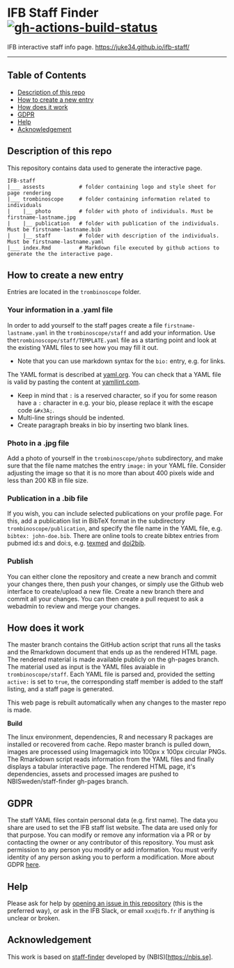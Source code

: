 # IFB Staff Finder [![gh-actions-build-status](https://github.com/Juke34/ifb-staff/workflows/build/badge.svg)](https://github.com/Juke34/ifb-staff/actions?workflow=build)

IFB interactive staff info page. https://juke34.github.io/ifb-staff/

---------------------------
## Table of Contents

   * [Description of this repo](#description-of-this-repo)
   * [How to create a new entry](#how-to-create-a-new-entry)
   * [How does it work](#how-does-it-work)
   * [GDPR](#gdpr)
   * [Help](#help)
   * [Acknowledgement](#acknowledgement)


## Description of this repo

This repository contains data used to generate the interactive page.  

```
IFB-staff
|___ assests           # folder containing logo and style sheet for page rendering
|___ trombinoscope     # folder containing information related to individuals
|    |__ photo         # folder with photo of individuals. Must be firstname-lastname.jpg 
|    |__ publication   # folder with publication of the individuals. Must be firstname-lastname.bib
|    |__ staff         # folder with description of the individuals. Must be firstname-lastname.yaml
|___ index.Rmd         # Markdown file executed by github actions to generate the the interactive page.  
```

## How to create a new entry

Entries are located in the `trombinoscope` folder.  

### Your information in a .yaml file

In order to add yourself to the staff pages create a file
`firstname-lastname.yaml` in the `trombinoscope/staff` and add your information.
Use the`trombinoscope/staff/TEMPLATE.yaml` file as a starting point and look at the existing YAML
files to see how you may fill it out.

* Note that you can use markdown syntax for the `bio:` entry, e.g. for links.

The YAML format is described at [yaml.org](https://yaml.org/). You can
check that a YAML file is valid by pasting the content at
[yamllint.com](http://www.yamllint.com/).

* Keep in mind that `:` is a reserved character, so if you for some
reason have a `:` character in e.g. your bio, please replace it with the
escape code `&#x3A;`.
* Multi-line strings should be indented.
* Create paragraph breaks in bio by inserting two blank lines.

### Photo in a .jpg file

Add a photo of yourself in the `trombinoscope/photo` subdirectory, and make sure that
the file name matches the entry `image:` in your YAML file. Consider
adjusting the image so that it is no more than about 400 pixels wide and
less than 200 KB in file size.

### Publication in a .bib file

If you wish, you can include selected publications on your
profile page.  For this, add a publication list in BibTeX format
in the subdirectory `trombinoscope/publication`, and specify the file name in
the YAML file, e.g. `bibtex: john-doe.bib`.  There are online
tools to create bibtex entries from pubmed id:s and doi:s, e.g.
[texmed](http://www.bioinformatics.org/texmed/) and
[doi2bib](http://www.doi2bib.org/#/doi).

### Publish

You can either clone the repository and create a new branch and commit
your changes there, then push your changes, or simply use the Github web
interface to create/upload a new file. Create a new
branch there and commit all your changes. You can then create a pull
request to ask a webadmin to review and merge your changes.

## How does it work

The master branch contains the GitHub action script that runs all the tasks and the Rmarkdown document that ends up as the rendered HTML page. The rendered material is made available publicly on the gh-pages branch.
The material used as input is the YAML files avaiable in `trombinoscope/staff`. Each YAML file is parsed 
and, provided the setting `active:` is set to `true`, the
corresponding staff member is added to the staff listing, and a staff page is generated.

This web page is rebuilt automatically when any changes to the master repo is made.

**Build**  

The linux environment, dependencies, R and necessary R packages are installed or recovered from cache. Repo master branch is pulled down, images are processed using Imagemagick into 100px x 100px circular PNGs. The Rmarkdown script reads information from the YAML files and finally displays a tabular interactive page. The rendered HTML page, it's dependencies, assets and processed images are pushed to NBISweden/staff-finder gh-pages branch.

## GDPR

The staff YAML files contain personal data (e.g. first name).
The data you share are used to set the IFB staff list website. The data are used only for that purpose. 
You can modify or remove any information via a PR or by contacting the owner or any contributor of this repository.
You must ask permission to any person you modify or add information.
You must verify identity of any person asking you to perform a modification. 
More about GDPR [here](https://gdpr-info.eu).

## Help

Please ask for help by [opening an issue in this
repository](https://github.com/Juke34/ifb-staff/issues)
(this is the preferred way), or ask in the IFB Slack, or email
`xxx@ifb.fr` if anything is unclear or broken.

## Acknowledgement

This work is based on [staff-finder](https://github.com/NBISweden/staff-finder) developed by (NBIS)[https://nbis.se].
